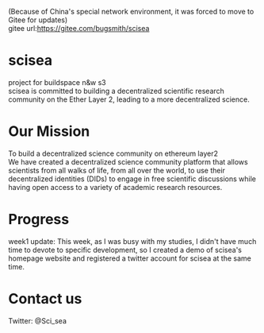 (Because of China's special network environment, it was forced to move to Gitee for updates)<br />
gitee url:https://gitee.com/bugsmith/scisea
# scisea
project for buildspace n&amp;w s3<br />
scisea is committed to building a decentralized scientific research community on the Ether Layer 2, leading to a more decentralized science.

# Our Mission
To build a decentralized science community on ethereum layer2<br />
We have created a decentralized science community platform that allows scientists from all walks of life, from all over the world, to use their decentralized identities (DIDs) to engage in free scientific discussions while having open access to a variety of academic research resources.

# Progress
week1 update: 
This week, as I was busy with my studies, I didn't have much time to devote to specific development, so I created a demo of scisea's homepage website and registered a twitter account for scisea at the same time.

# Contact us
Twitter: @Sci_sea

